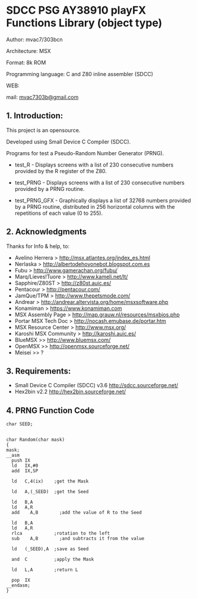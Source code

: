 # SDCC PSG AY38910 playFX Functions Library (object type)

Author: mvac7/303bcn

Architecture: MSX

Format: 8k ROM

Programming language: C and Z80 inline assembler (SDCC)

WEB: 

mail: mvac7303b@gmail.com




## 1. Introduction:

This project is an opensource.

Developed using Small Device C Compiler (SDCC).
  
Programs for test a Pseudo-Random Number Generator (PRNG).

- test_R - Displays screens with a list of 230 consecutive numbers provided by the R register of the Z80.

- test_PRNG - Displays screens with a list of 230 consecutive numbers provided by a PRNG routine.

- test_PRNG_GFX - Graphically displays a list of 32768 numbers provided by a PRNG routine, distributed in 256 horizontal columns with the repetitions of each value (0 to 255).


                           


## 2. Acknowledgments
  
Thanks for Info & help, to:

* Avelino Herrera > http://msx.atlantes.org/index_es.html
* Nerlaska > http://albertodehoyonebot.blogspot.com.es
* Fubu > http://www.gamerachan.org/fubu/
* Marq/Lieves!Tuore > http://www.kameli.net/lt/
* Sapphire/Z80ST > http://z80st.auic.es/
* Pentacour > http://pentacour.com/
* JamQue/TPM > http://www.thepetsmode.com/
* Andrear > http://andrear.altervista.org/home/msxsoftware.php
* Konamiman > https://www.konamiman.com
* MSX Assembly Page > http://map.grauw.nl/resources/msxbios.php
* Portar MSX Tech Doc > http://nocash.emubase.de/portar.htm
* MSX Resource Center > http://www.msx.org/
* Karoshi MSX Community > http://karoshi.auic.es/
* BlueMSX >> http://www.bluemsx.com/
* OpenMSX >> http://openmsx.sourceforge.net/
* Meisei  >> ?



## 3. Requirements:

* Small Device C Compiler (SDCC) v3.6 http://sdcc.sourceforge.net/
* Hex2bin v2.2 http://hex2bin.sourceforge.net/     



## 4. PRNG Function Code

```
char SEED;


char Random(char mask)
{
mask;
__asm
  push IX
  ld   IX,#0
  add  IX,SP
  
  ld   C,4(ix)    ;get the Mask

  ld   A,(_SEED)  ;get the Seed
    			
  ld   B,A	
  ld   A,R  
  add	 A,B        ;add the value of R to the Seed
  
  ld   B,A
  ld   A,R
  rlca            ;rotation to the left
  sub	 A,B        ;and subtracts it from the value 
  
  ld   (_SEED),A  ;save as Seed 
  
  and  C          ;apply the Mask
  
  ld   L,A        ;return L
  
  pop  IX    
__endasm;
} 
```